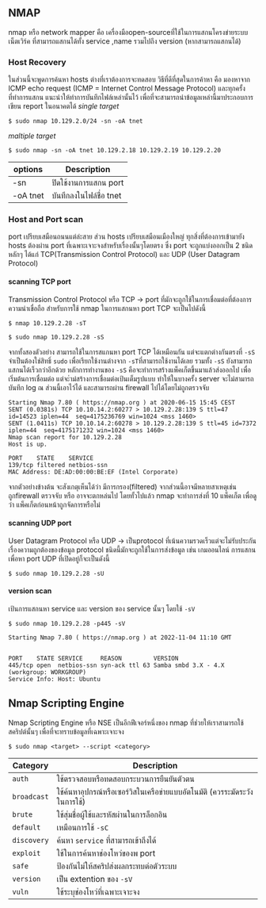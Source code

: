 ## NMAP
nmap หรือ network mapper คือ เครื่องมือopen-sourceที่ใช้ในการแสกนโครงข่ายระบบเน็ตเวิร์ค ที่สามารถแสกนได้ทั้ง service ,name รวมไปถึง version (หากสามารถแสกนได้) 
###  Host Recovery
ในส่วนนี้จะพูดการค้นหา hosts ต่างที่เราต้องการจะทดสอบ วิธีที่ดีที่สุดในการค้าหา คือ มองหาจาก ICMP echo request (ICMP = Internet Control Message Protocol) และทุกครั้งที่ทำการแสกน แนะนำให้ทำการบันทึกไฟล์เหล่านั้นไว้ เพื่อที่จะสามารถนำข้อมูลเหล่านี้มาประกอบการเขียน report ในอนาคตได้
*single target* 
```shell-session
$ sudo nmap 10.129.2.0/24 -sn -oA tnet 
```
*maltiple target*
```shell-session
$ sudo nmap -sn -oA tnet 10.129.2.18 10.129.2.19 10.129.2.20
```

| **options** | **Description**         |
| ----------- | ----------------------- |
| -sn         | ปิดใช้งานการแสกน port   |
| -oA tnet    | บันทึกลงในไฟล์ชื่อ tnet |
### Host and Port scan
port เปรียบเสมือนถนนแต่ล่ะสาย ส่วน hosts เปรียบเสมือนเมืองใหญ่ ทุกสิ่งที่ต้องการเข้ามายัง hosts ต้องผ่าน port ที่เฉพาะเจาะจงสำหรับเรื่องนั้นๆโดยตรง ซึ่ง port จะถูกแบ่งออกเป็น 2 ชนิดหลักๆ ได้แก่ TCP(Transmission Control Protocol) และ UDP (User Datagram Protocol)
#### scanning TCP port
Transmission Control Protocol หรือ TCP -> port ที่มักจะถูกใช้ในการเชื่อมต่อที่ต้องการความน่าเขื่อถือ
สำหรับการใช้ nmap ในการแสกนหา port TCP จะเป็นไปดังนี้
```shell-session
$ nmap 10.129.2.28 -sT
```

```shell-session
$ sudo nmap 10.129.2.28 -sS
```
จากทั้งสองตัวอย่าง สามารถใช้ในการสแกนหา port TCP ได้เหมือนกัน แต่จะแตกต่างกันตรงที่ `-sS` จำเป็นต้องใช่สิทธิ์ `sudo` เพื่อเรียกใช้งานต่างจาก `-sT`ที่สามารถใช้งานได้เลย รวมทั้ง `-sS` ยังสามารถแสกนได้เร็วกว่าอีกด้วย หลักการทำงานของ `-sS`  คือจะทำการสร้างแพ็คเก็ตขึ้นมาแล้วส่งออกไป เพื่อเริ่มต้นการเชื่อมต่อ แต่จะำม่สร้างการเชื่อมต่อเป้นเต็มรูปแบบ ทำให้ในบางครั้ง server จะไม่สามารถบันทึก log ณ ส่วนนี้เอาไว้ได้ และสามารถผ่าน firewall ไปได้โดยไม่ถูกตรวจจับ
```shell-session
Starting Nmap 7.80 ( https://nmap.org ) at 2020-06-15 15:45 CEST
SENT (0.0381s) TCP 10.10.14.2:60277 > 10.129.2.28:139 S ttl=47 id=14523 iplen=44  seq=4175236769 win=1024 <mss 1460>
SENT (1.0411s) TCP 10.10.14.2:60278 > 10.129.2.28:139 S ttl=45 id=7372 iplen=44  seq=4175171232 win=1024 <mss 1460>
Nmap scan report for 10.129.2.28
Host is up.

PORT    STATE    SERVICE
139/tcp filtered netbios-ssn
MAC Address: DE:AD:00:00:BE:EF (Intel Corporate)
```
จากตัวอย่างข้างต้น จะสังเกตุเห็นได้ว่า มีการกรอง(filtered) จากส่วนนี้อาจมีหลายสาเหตุเช่น ถูกfirewall ตรวจจับ หรือ อาจจะตกหล่นไป โดยทั้วไปแล้ว nmap จะทำการส่งที่ 10 แพ็คเก็ต เพื่อดูว่า แพ็คเก็ตก่อนหน้าถูกจัดการหรือไม่
#### scanning UDP port
User Datagram Protocol หรือ UDP -> เป็นprotocol ที่เน้นความรวดเร็วแต่จะไม่รับประกันเรื่องความถูกต้องของข้อมูล protocol ชนิดนี้มักจะถูกใช้ในการส่งข้อมูล เช่น เกมออนไลน์
การแสกนเพื่อหา port UDP ที่เปิดอยู่ก็จะเป็นดังนี้
```shell-session
$ sudo nmap 10.129.2.28 -sU
```
#### version scan
เป้นการแสกนหา service และ version ของ service นั้นๆ โดยใช้ `-sV`
```shell-session
$ sudo nmap 10.129.2.28 -p445 -sV

Starting Nmap 7.80 ( https://nmap.org ) at 2022-11-04 11:10 GMT


PORT    STATE SERVICE     REASON         VERSION
445/tcp open  netbios-ssn syn-ack ttl 63 Samba smbd 3.X - 4.X (workgroup: WORKGROUP)
Service Info: Host: Ubuntu
```

## Nmap Scripting Engine
Nmap Scripting Engine หรือ NSE เป็นอีกฟีเจอร์หนึ่งของ nmap ที่ช่วยให้เราสามารถใช้สคริปต์นั้นๆ เพื่อที่จะทราบข้อมูลที่เฉพาะเจาะจง 
```shell-session
$ sudo nmap <target> --script <category>
```

| **Category** | **Description**                                                            |
| ------------ | -------------------------------------------------------------------------- |
| `auth`       | ใช้ตรวจสอบหรือทดสอบกระบวนการยืนยันตัวตน                                    |
| `broadcast`  | ใช้ค้นหาอุปกรณ์หรือเซอร์วิสในเครือข่ายแบบอัตโนมัติ (ควรระมัดระวังในการใช้) |
| `brute`      | ใช้สุ่มชื่อผู้ใช้และรหัสผ่านในการล็อกอิน                                   |
| `default`    | เหมือนการใช้ `-sC`                                                         |
| `discovery`  | ค้นหา `service` ที่สามารถเข้าถึงได้                                        |
| `exploit`    | ใช้ในการค้นหาช่องโหว่ของพ port                                             |
| `safe`       | ป้องกันไม่ให้สคริปส่งผลกระทบต่อตัวระบบ                                     |
| `version`    | เป็น extention ของ `-sV`                                                   |
| `vuln`       | ใช้ระบุช่องโหว่ที่เฉพาะเจาะจง                                              |
